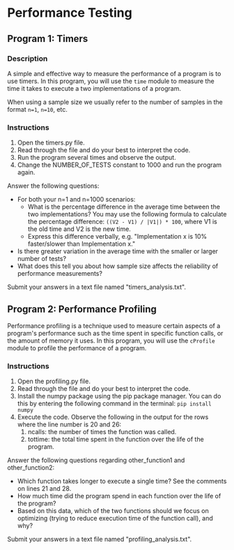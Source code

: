# Performance Testing

## Program 1: Timers

### Description

A simple and effective way to measure the performance of a program is to use timers. In this program, you will use the `time` module to measure the time it takes to execute a two implementations of a program.

When using a sample size we usually refer to the number of samples in the format `n=1`, `n=10`, etc.

### Instructions

1. Open the timers.py file.
2. Read through the file and do your best to interpret the code.
3. Run the program several times and observe the output.
4. Change the NUMBER_OF_TESTS constant to 1000 and run the program again.

Answer the following questions:

- For both your n=1 and n=1000 scenarios:
   - What is the percentage difference in the average time between the two implementations? You may use the following formula to calculate the percentage difference: `((V2 - V1) / |V1|) * 100`, where V1 is the old time and V2 is the new time.
   - Express this difference verbally, e.g. "Implementation x is 10% faster/slower than Implementation x."
- Is there greater variation in the average time with the smaller or larger number of tests?
- What does this tell you about how sample size affects the reliability of performance measurements?

Submit your answers in a text file named "timers_analysis.txt".

## Program 2: Performance Profiling

Performance profiling is a technique used to measure certain aspects of a program's performance such as the time spent in specific function calls, or the amount of memory it uses. In this program, you will use the `cProfile` module to profile the performance of a program.

### Instructions

1. Open the profiling.py file.
2. Read through the file and do your best to interpret the code.
3. Install the numpy package using the pip package manager. You can do this by entering the following command in the terminal: `pip install numpy`
4. Execute the code. Observe the following in the output for the rows where the line number is 20 and 26:
   1. ncalls: the number of times the function was called.
   2. tottime: the total time spent in the function over the life of the program.

Answer the following questions regarding other_function1 and other_function2:

- Which function takes longer to execute a single time? See the comments on lines 21 and 28.
- How much time did the program spend in each function over the life of the program?
- Based on this data, which of the two functions should we focus on optimizing (trying to reduce execution time of the function call), and why?

Submit your answers in a text file named "profiling_analysis.txt".
